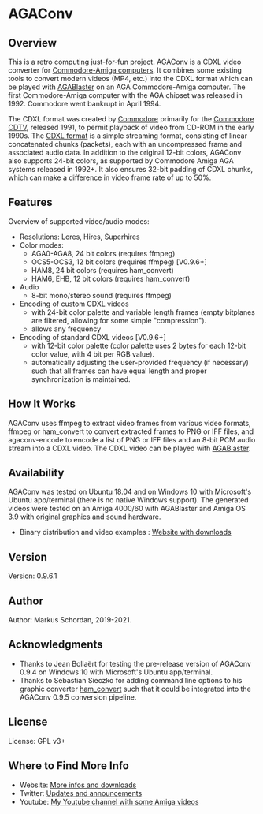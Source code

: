 # AGAConv

## Overview
This is a retro computing just-for-fun project. AGAConv is a CDXL video converter for [Commodore-Amiga computers](https://en.wikipedia.org/wiki/Amiga). It combines some existing tools to convert modern videos (MP4, etc.) into the CDXL format which can be played with [AGABlaster](https://mschordan.github.io/amiga/agablaster.html) on an AGA Commodore-Amiga computer. The first Commodore-Amiga computer with the AGA chipset was released in 1992. Commodore went bankrupt in April 1994.

The CDXL format was created by [Commodore](https://en.wikipedia.org/wiki/Commodore_International) primarily for the [Commodore CDTV](https://en.wikipedia.org/wiki/Commodore_CDTV), released 1991, to permit playback of video from CD-ROM in the early 1990s. The [CDXL format](https://wiki.multimedia.cx/index.php/CDXL) is a simple streaming format, consisting of linear concatenated chunks (packets), each with an uncompressed frame and associated audio data. In addition to the original 12-bit colors, AGAConv also supports 24-bit colors, as supported by Commodore Amiga AGA systems released in 1992+. It also ensures 32-bit padding of CDXL chunks, which can make a difference in video frame rate of up to 50%.

## Features
Overview of supported video/audio modes:

  * Resolutions: Lores, Hires, Superhires
  * Color modes:
     - AGA0-AGA8, 24 bit colors (requires ffmpeg)
     - OCS5-OCS3, 12 bit colors (requires ffmpeg) [V0.9.6+]
     - HAM8, 24 bit colors (requires ham_convert)
     - HAM6, EHB, 12 bit colors (requires ham_convert)
  * Audio
    -  8-bit mono/stereo sound (requires ffmpeg)
  * Encoding of custom CDXL videos
    - with 24-bit color palette and variable length frames (empty bitplanes are filtered, allowing for some simple "compression").
    - allows any frequency
  * Encoding of standard CDXL videos [V0.9.6+]
    - with 12-bit color palette (color palette uses 2 bytes for each 12-bit color value, with 4 bit per RGB value).
    - automatically adjusting the user-provided frequency (if necessary) such that all frames can have equal length and proper synchronization is maintained.

## How It Works

AGAConv uses ffmpeg to extract video frames from various video
formats, ffmpeg or ham_convert to convert extracted frames to PNG or
IFF files, and agaconv-encode to encode a list of PNG or IFF files and
an 8-bit PCM audio stream into a CDXL video. The CDXL video can be played
with [AGABlaster](https://mschordan.github.io/amiga/agablaster.html).

## Availability

AGAConv was tested on Ubuntu 18.04 and on Windows 10 with Microsoft's Ubuntu app/terminal (there is no native Windows support). The generated videos were tested on an Amiga 4000/60 with AGABlaster and Amiga OS 3.9 with original graphics and sound hardware.

* Binary distribution and video examples : [Website with downloads](https://mschordan.github.io/amiga/agaconv.html)

## Version

Version: 0.9.6.1

## Author

Author: Markus Schordan, 2019-2021.

## Acknowledgments
* Thanks to Jean Bollaërt for testing the pre-release version of AGAConv 0.9.4 on Windows 10 with Microsoft's Ubuntu app/terminal.
* Thanks to Sebastian Sieczko for adding command line options to his graphic converter [ham_convert](http://mrsebe.bplaced.net/blog/wordpress/?page_id=374) such that it could be integrated into the AGAConv 0.9.5 conversion pipeline.
     

## License

License: GPL v3+

## Where to Find More Info

* Website: [More infos and  downloads](https://mschordan.github.io/amiga/agaconv.html)
* Twitter: [Updates and announcements](https://twitter.com/AgaBlaster)
* Youtube: [My Youtube channel with some Amiga videos](https://www.youtube.com/c/markusschordan)

